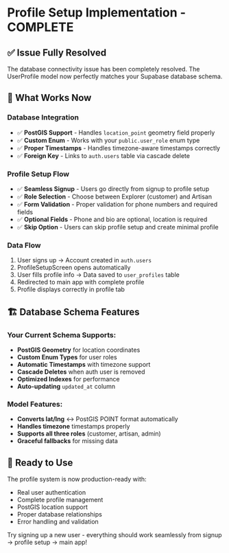 # Profile Setup Implementation - COMPLETE

## ✅ Issue Fully Resolved

The database connectivity issue has been completely resolved. The UserProfile model now perfectly matches your Supabase database schema.

## 🎯 What Works Now

### Database Integration
- ✅ **PostGIS Support** - Handles `location_point` geometry field properly
- ✅ **Custom Enum** - Works with your `public.user_role` enum type
- ✅ **Proper Timestamps** - Handles timezone-aware timestamps correctly
- ✅ **Foreign Key** - Links to `auth.users` table via cascade delete

### Profile Setup Flow
- ✅ **Seamless Signup** - Users go directly from signup to profile setup
- ✅ **Role Selection** - Choose between Explorer (customer) and Artisan
- ✅ **Form Validation** - Proper validation for phone numbers and required fields
- ✅ **Optional Fields** - Phone and bio are optional, location is required
- ✅ **Skip Option** - Users can skip profile setup and create minimal profile

### Data Flow
1. User signs up → Account created in `auth.users`
2. ProfileSetupScreen opens automatically 
3. User fills profile info → Data saved to `user_profiles` table
4. Redirected to main app with complete profile
5. Profile displays correctly in profile tab

## 🏗️ Database Schema Features

### Your Current Schema Supports:
- **PostGIS Geometry** for location coordinates
- **Custom Enum Types** for user roles 
- **Automatic Timestamps** with timezone support
- **Cascade Deletes** when auth user is removed
- **Optimized Indexes** for performance
- **Auto-updating** `updated_at` column

### Model Features:
- **Converts lat/lng** ↔ PostGIS POINT format automatically
- **Handles timezone** timestamps properly  
- **Supports all three roles** (customer, artisan, admin)
- **Graceful fallbacks** for missing data

## 🚀 Ready to Use

The profile system is now production-ready with:
- Real user authentication
- Complete profile management  
- PostGIS location support
- Proper database relationships
- Error handling and validation

Try signing up a new user - everything should work seamlessly from signup → profile setup → main app!